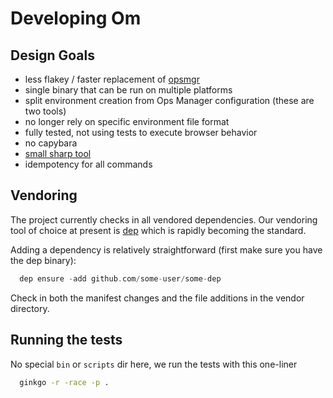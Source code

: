 # Developing Om

## Design Goals

- less flakey / faster replacement of [opsmgr](https://github.com/pivotal-cf/opsmgr)
- single binary that can be run on multiple platforms
- split environment creation from Ops Manager configuration (these are two tools)
- no longer rely on specific environment file format
- fully tested, not using tests to execute browser behavior
- no capybara
- [small sharp tool](https://brandur.org/small-sharp-tools)
- idempotency for all commands

## Vendoring

The project currently checks in all vendored dependencies. Our vendoring tool of choice
at present is [dep](https://github.com/golang/dep) which is rapidly becoming the standard.

Adding a dependency is relatively straightforward (first make sure you have the dep binary):

```go
  dep ensure -add github.com/some-user/some-dep
```

Check in both the manifest changes and the file additions in the vendor directory.

## Running the tests

No special `bin` or `scripts` dir here, we run the tests with this one-liner

```bash
  ginkgo -r -race -p .
```

